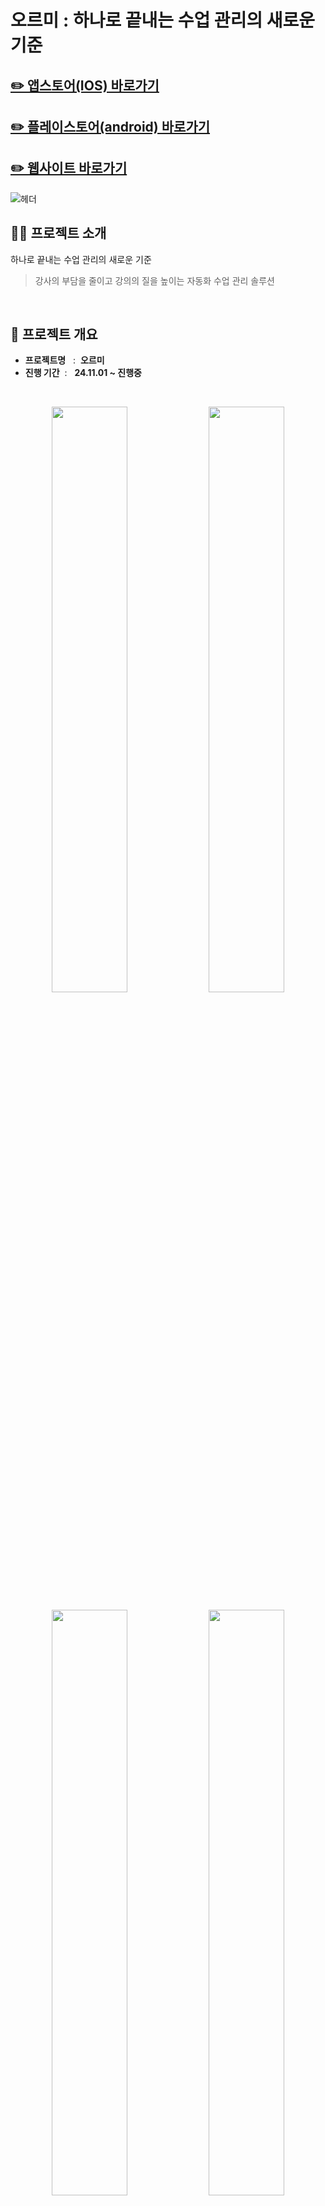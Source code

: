 # 오르미 : 하나로 끝내는 수업 관리의 새로운 기준

## [✏️ 앱스토어(IOS) 바로가기]() 
## [✏️ 플레이스토어(android) 바로가기]()
## [✏️ 웹사이트 바로가기](https://ormee-mvp.web.app/)

![헤더](https://github.com/user-attachments/assets/23f94a71-4056-452a-820f-f70542de8452)


## 👨‍🏫 프로젝트 소개

하나로 끝내는 수업 관리의 새로운 기준

> 강사의 부담을 줄이고 강의의 질을 높이는 자동화 수업 관리 솔루션

<br/>

## 🚩 프로젝트 개요

- **프로젝트명** &nbsp; :&nbsp;
  **오르미**
- **진행 기간** &nbsp;: &nbsp;
  **24.11.01 ~ 진행중**

<br/>

<p align="center">
  <img src="https://github.com/user-attachments/assets/d0737378-f6fb-4de2-aa8f-d4df360f1b76" width="49%">
  <img src="https://github.com/user-attachments/assets/2b740a93-a209-4fa2-8e16-2b53dbcc1aaf" width="49%">
</p>
<p align="center">
  <img src="https://github.com/user-attachments/assets/501ee543-0429-4b4d-8800-e6ba8a7adb96" width="49%">
  <img src="https://github.com/user-attachments/assets/91fc3c3e-62f7-477e-8f2c-1156803e078d" width="49%">
</p>
<p align="center">
  <img src="https://github.com/user-attachments/assets/483b5151-edd4-4bec-af38-1b3884925ed2" width="49%">
  <!--<img src="" width="45%">-->
</p>


## 기술 스택

**프레임워크 및 라이브러리**

<img src="https://img.shields.io/badge/Flutter-02569B?style=for-the-badge&logo=Flutter&logoColor=white"> <img src="https://img.shields.io/badge/SpringBoot-6DB33F?style=for-the-badge&logo=SpringBoot&logoColor=white"> <img src="https://img.shields.io/badge/React-61DAFB?style=for-the-badge&logo=React&logoColor=white">

**상태 관리**

<img src="https://img.shields.io/badge/getX-8A2BE2?style=for-the-badge&logo=getX&logoColor=white">

**데이터베이스, 인증**

  <img src="https://img.shields.io/badge/PostgreSQL-4169E1?style=for-the-badge&logo=PostgreSQL&logoColor=white"> <img src="https://img.shields.io/badge/Firebase Authentication-DD2C00?style=for-the-badge&logo=Firebase&logoColor=white"> <img src="https://img.shields.io/badge/jsonwebtokens-000000?style=for-the-badge&logo=jsonwebtokens&logoColor=white"> <img src="https://img.shields.io/badge/auth0-EB5424?style=for-the-badge&logo=auth0&logoColor=white"> 

**모니터링**

  <img src="https://img.shields.io/badge/Firebase Crashlytics-DD2C00?style=for-the-badge&logo=Firebase&logoColor=white"> <img src="https://img.shields.io/badge/Firebase Performance Monitoring-DD2C00?style=for-the-badge&logo=Firebase&logoColor=white"> <img src="https://img.shields.io/badge/Prometheus-E6522C?style=for-the-badge&logo=prometheus&logoColor=white"> <img src="https://img.shields.io/badge/Grafana-F46800?style=for-the-badge&logo=grafana&logoColor=white"> 

**협업, 설계**

<img src="https://img.shields.io/badge/Notion-000000?style=for-the-badge&logo=Notion&logoColor=white"> <img src="https://img.shields.io/badge/FIGMA-pink?style=for-the-badge&logo=FIGMA&logoColor=white"> <img src="https://img.shields.io/badge/github-181717?style=for-the-badge&logo=github&logoColor=white"> <img src="https://img.shields.io/badge/VSCODE-007ACC?style=for-the-badge&logo=visualstudiocode&logoColor=white"> <img src="https://img.shields.io/badge/intellij idea-000000?style=for-the-badge&logo=intellij idea&logoColor=white"> 

<br/>
